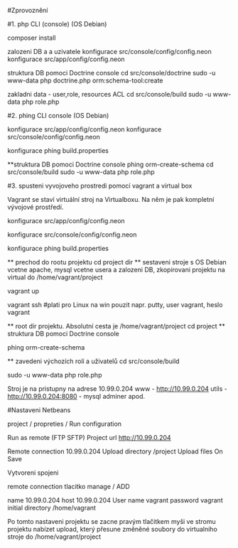 #Zprovoznění

#1. php CLI (console) (OS Debian)

composer install

zalozeni  DB a a uzivatele
konfigurace src/console/config/config.neon
konfigurace src/app/config/config.neon

struktura DB pomoci Doctrine console
cd src/console/doctrine
sudo -u www-data php doctrine.php orm:schema-tool:create

zakladni data - user,role, resources ACL
cd src/console/build
sudo -u www-data php role.php

#2. phing CLI console (OS Debian)

konfigurace src/app/config/config.neon
konfigurace src/console/config/config.neon

konfigurace phing  build.properties

**struktura DB pomoci Doctrine console
phing orm-create-schema
cd src/console/build
sudo -u www-data php role.php

#3. spusteni vyvojoveho prostredi pomocí vagrant a virtual box

Vagrant se staví virtuální stroj na Virtualboxu.
Na něm je pak kompletní vývojové prostředí.

konfigurace src/app/config/config.neon

konfigurace src/console/config/config.neon

konfigurace phing  build.properties

** prechod do rootu projektu
cd project dir
** sestaveni stroje s OS Debian vcetne apache, mysql vcetne usera a zalozeni DB,  zkopirovani projektu na virtual do /home/vagrant/project

vagrant up

vagrant ssh #plati pro Linux na win pouzit napr. putty, user vagrant, heslo vagrant

** root dir projektu. Absolutní cesta je /home/vagrant/project
cd project
** struktura DB pomoci Doctrine console

phing orm-create-schema

** zavedeni výchozích rolí a uživatelů
cd src/console/build

sudo -u www-data php role.php

Stroj je na pristupny na adrese 10.99.0.204
www - http://10.99.0.204
utils - http://10.99.0.204:8080 - mysql adminer apod.

#Nastaveni Netbeans

project  / propreties / Run configuration

Run as remote (FTP SFTP)
Project url http://10.99.0.204

Remote connection 10.99.0.204
Upload directory /project
Upload files On Save

Vytvoreni spojeni

remote connection tlacitko manage / ADD

name 10.99.0.204
host 10.99.0.204
User name vagrant
password vagrant
initial directory /home/vagrant

Po tomto nastaveni projektu se zacne pravým tlačitkem myši ve stromu projektu nabízet upload,
který přesune změněné soubory do virtualniho stroje do /home/vagrant/project



